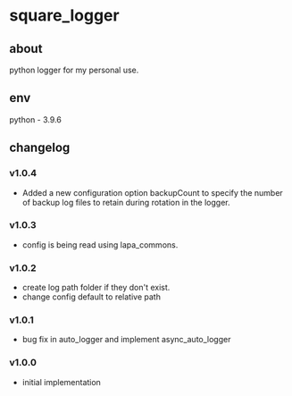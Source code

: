 # square_logger

## about

python logger for my personal use.

## env

python - 3.9.6

## changelog

### v1.0.4

- Added a new configuration option backupCount to specify the number of backup log files to retain during rotation in
  the logger.

### v1.0.3

- config is being read using lapa_commons.

### v1.0.2

- create log path folder if they don't exist.
- change config default to relative path

### v1.0.1

- bug fix in auto_logger and implement async_auto_logger

### v1.0.0

- initial implementation
